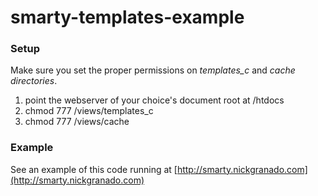 smarty-templates-example
========================

### Setup ###

Make sure you set the proper permissions on *templates_c* and *cache directories*.

1. point the webserver of your choice's document root at /htdocs
1. chmod 777 /views/templates_c
1. chmod 777 /views/cache

### Example ###

See an example of this code running at [http://smarty.nickgranado.com](http://smarty.nickgranado.com)